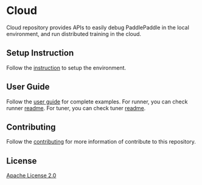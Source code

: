 # Cloud

Cloud repository provides APIs to easily debug PaddlePaddle in the local environment, and run distributed training in the cloud.

## Setup Instruction

Follow the [instruction](/docs/setup_instruction.md) to setup the environment.

## User Guide

Follow the [user guide](/docs/user_guide.md) for complete examples.
For runner, you can check runner [readme](/src/python/runner/README.md).
For tuner, you can check tuner [readme](/src/python/tuner/README.md).

## Contributing

Follow the [contributing](/docs/contributing.md) for more information of contribute to this repository.

## License

[Apache License 2.0](/LICENSE)

